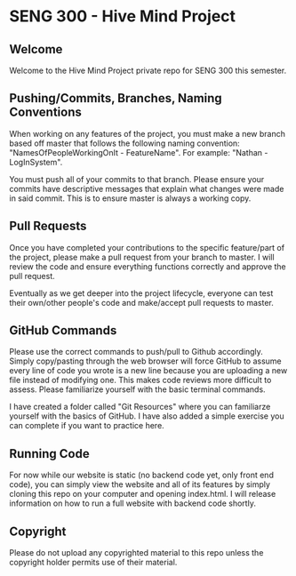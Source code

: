 # SENG 300 - Hive Mind Project

## Welcome

Welcome to the Hive Mind Project private repo for SENG 300 this semester. 


## Pushing/Commits, Branches, Naming Conventions

When working on any features of the project, you must make a new branch based off master that follows the following naming convention: "NamesOfPeopleWorkingOnIt - FeatureName". For example: 
"Nathan - LogInSystem". 


You must push all of your commits to that branch. Please ensure your commits have descriptive messages that explain what changes were made in said commit. This is to ensure master is always a working copy.


## Pull Requests

Once you have completed your contributions to the specific feature/part of the project, please make a pull request from your branch to master. I will review the code and ensure everything functions correctly and approve the pull request.

Eventually as we get deeper into the project lifecycle, everyone can test their own/other people's code and make/accept pull requests to master.


## GitHub Commands

Please use the correct commands to push/pull to Github accordingly. Simply copy/pasting through the web browser will force GitHub to assume every line of code you wrote is a new line because you are uploading a new file instead of modifying one. This makes code reviews more difficult to assess. Please familiarize yourself with the basic terminal commands.


I have created a folder called "Git Resources" where you can familiarze yourself with the basics of GitHub. I have also added a simple exercise you can complete if you want to practice here.

## Running Code

For now while our website is static (no backend code yet, only front end code), you can simply view the website and all of its features by simply cloning this repo on your computer and opening index.html. I will release information on how to run a full website with backend code shortly.

## Copyright

Please do not upload any copyrighted material to this repo unless the copyright holder permits use of their material.

